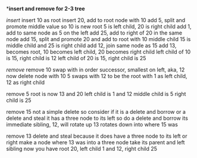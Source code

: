 
***insert and remove for 2-3 tree**

*insert*
insert 10 as root
insert 20, add to root node with 10
add 5, split and promote middle value so 10 is new root
5 is left child, 20 is right child
add 1, add to same node as 5 on the left
add 25, add to right of 20 in the same node
add 15, split and promote 20 and add to root with 10
middle child 15 is middle child and 25 is right child 
add 12, join same node as 15
add 13, becomes root, 10 becomes left child, 20 becomes right child
left child of 10 is 15, right child is 12
left child of 20 is 15, right child is 25 

*remove*
remove 10
swap with in order successor, smallest on left, aka, 12 
now delete node with 10 
5 swaps with 12 to be the root with 1 as left child, 12 as right child 

remove 5
root is now 13 and 20
left child is 1 and 12
middle child is 5
right child is 25 

remove 15
not a simple delete
so consider if it is a delete and borrow or a delete and steal
it has a three node to its left
so do a delete and borrow
its immediate sibling, 12, will rotate up
13 rotates down into where 15 was 

remove 13
delete and steal because it does have a three node to its left or right
make a node where 13 was into a three node
take its parent and left sibling
now you have root 20, left child 1 and 12, right child 25 

